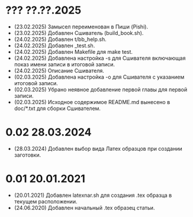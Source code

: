 # ??? ??.??.2025

- (23.02.2025) Замысел переименован в Пиши (Pishi).
- (23.02.2025) Добавлен Сшиватель (build\_book.sh).
- (24.02.2025) Добавлен t/bb\_help.sh.
- (24.02.2025) Добавлен \_test.sh.
- (24.02.2025) Добавлен Makefile для make test.
- (24.02.2025) Добавлена настройка -s для Сшивателя включающая показ имени записи в итоговой
  записи.
- (24.02.2025) Описание Сшивателя.
- (02.03.2025) Добавлена настройка -o для Сшивателя с указанием итоговой записи.
- (02.03.2025) Убрано неявное добавление первой главы для первой записи.
- (02.03.2025) Исходное содержимое README.md вынесено в doc/\*.txt для сборки
  Сшивателем.

# 0.02 28.03.2024

- (28.03.2024) Добавлен выбор вида Латех образцов при создании заготовки.

# 0.01 20.01.2021

- (20.01.2021) Добавлен latexnar.sh для создания .tex образца в текущем
  расположении.
- (24.06.2020) Добавлен начальный .tex образец статьи.
